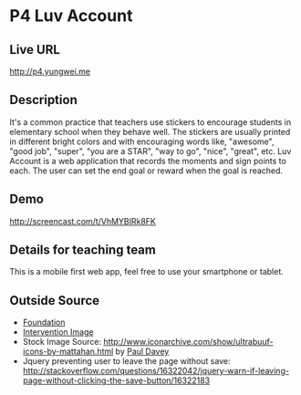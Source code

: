 # P4 Luv Account

## Live URL
<http://p4.yungwei.me>

## Description
It's a common practice that teachers use stickers to encourage students in elementary school when they behave well. The stickers are usually printed in different bright colors and with encouraging words like, "awesome", "good job", "super", "you are a STAR", "way to go", "nice", "great", etc. Luv Account is a web application that records the moments and sign points to each. The user can set the end goal or reward when the goal is reached.

## Demo
<http://screencast.com/t/VhMYBIRk8FK>

## Details for teaching team
This is a mobile first web app, feel free to use your smartphone or tablet.

## Outside Source
* [Foundation](http://foundation.zurb.com/)
* [Intervention Image](http://image.intervention.io/)
* Stock Image Source: <http://www.iconarchive.com/show/ultrabuuf-icons-by-mattahan.html> by [Paul Davey](http://www.mattahan.com/)
* Jquery preventing user to leave the page without save: <http://stackoverflow.com/questions/16322042/jquery-warn-if-leaving-page-without-clicking-the-save-button/16322183>
